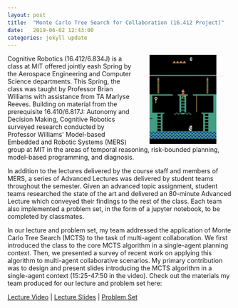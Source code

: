 ```yaml
---
layout: post
title:  "Monte Carlo Tree Search for Collaboration (16.412 Project)"
date:   2019-06-02 12:43:00
categories: jekyll update
---
```


<img align="right" width="150" src="/img/montezumas-revenge.JPG" style="padding: 0 35px">


Cognitive Robotics (16.412/6.834J) is a class at MIT offered jointly eash Spring by the Aerospace Engineering and Computer Science departments. This Spring, the class was taught by Professor Brian Williams with assistance from TA Marlyse Reeves. Building on material from the prerequisite 16.410/6.817J: Autonomy and Decision Making, Cognitive Robotics surveyed research conducted by Professor Williams' Model-based Embedded and Robotic Systems (MERS) group at MIT in the areas of temporal reasoning, risk-bounded planning, model-based programming, and diagnosis.

In addition to the lectures delivered by the course staff and members of MERS, a series of Advanced Lectures was delivered by student teams throughout the semester. Given an advanced topic assignment, student teams researched the state of the art and delivered an 80-minute Advanced Lecture which conveyed their findings to the rest of the class. Each team also implemented a problem set, in the form of a jupyter notebook, to be completed by classmates.

In our lecture and problem set, my team addressed the application of Monte Carlo Tree Search (MCTS) to the task of multi-agent collaboration. We first introduced the class to the core MCTS algorithm in a single-agent planning context. Then, we presented a survey of recent work on applying this algorithm to multi-agent collaborative scenarios. My primary contribution was to design and present slides introducing the MCTS algorithm in a single-agent context (15:25-47:50 in the video). Check out the materials my team produced for our lecture and problem set here:

[Lecture Video](https://www.youtube.com/watch?v=xPrZT5QDC7c "Lecture Video") \| [Lecture Slides](https://github.com/canpu/mcts-tutorial/blob/master/MCTS.pdf "Lecture Slides") \| [Problem Set](https://github.com/canpu/mcts-tutorial "Problem Set")

